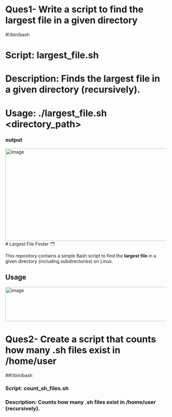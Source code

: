 # Ques1- Write a script to find the largest file in a given directory

#!/bin/bash

# Script: largest_file.sh
# Description: Finds the largest file in a given directory (recursively).
# Usage: ./largest_file.sh <directory_path>

### output
<img width="749" height="288" alt="image" src="https://github.com/user-attachments/assets/defc56b9-09aa-43fe-b12c-aabe745867c9" />
# Largest File Finder 🗂️

This repository contains a simple Bash script to find the **largest file** in a given directory (including subdirectories) on Linux.

## Usage
<img width="707" height="107" alt="image" src="https://github.com/user-attachments/assets/a219d6f3-463f-45f1-bb4b-7b6d7c84852c" />


# Ques2- Create a script that counts how many .sh files exist in /home/user

##!/bin/bash

### Script: count_sh_files.sh
### Description: Counts how many .sh files exist in /home/user (recursively).








